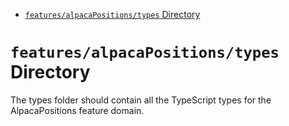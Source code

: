 <!-- START doctoc generated TOC please keep comment here to allow auto update -->
<!-- DON'T EDIT THIS SECTION, INSTEAD RE-RUN doctoc TO UPDATE -->

- [`features/alpacaPositions/types` Directory](#featuresalpacapositionstypes-directory)

<!-- END doctoc generated TOC please keep comment here to allow auto update -->

# `features/alpacaPositions/types` Directory

The types folder should contain all the TypeScript types for the AlpacaPositions feature domain.
